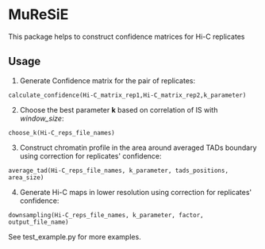 # MuReSiE
This package helps to construct confidence matrices for Hi-C replicates

## Usage
1. Generate Confidence matrix for the pair of replicates:
```
calculate_confidence(Hi-C_matrix_rep1,Hi-C_matrix_rep2,k_parameter)
```
2. Choose the best parameter **k** based on correlation of IS with *window_size*:
```
choose_k(Hi-C_reps_file_names)
```
3. Construct chromatin profile in the area around averaged TADs boundary using correction for replicates' confidence:
```
average_tad(Hi-C_reps_file_names, k_parameter, tads_positions, area_size)
```
4. Generate Hi-C maps in lower resolution using correction for replicates' confidence:
```
downsampling(Hi-C_reps_file_names, k_parameter, factor, output_file_name)
```

See test_example.py for more examples.
